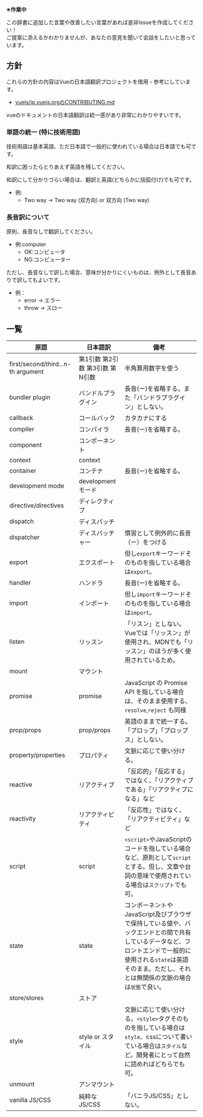**※作業中**

この辞書に追加した言葉や改善したい言葉があれば是非Issueを作成してください！  
ご提案に添えるかわかりませんが、あなたの意見を聞いて会話をしたいと思っています。

## 方針

これらの方針の内容はVueの日本語翻訳プロジェクトを借用・参考にしています。  
- [vuejs/jp.vuejs.orgのCONTRIBUTING.md](https://github.com/vuejs/jp.vuejs.org/blob/lang-ja/CONTRIBUTING.md)

vueのドキュメントの日本語翻訳は統一感があり非常にわかりやすいです。  


### 単語の統一 (特に技術用語)

技術用語は基本英語、ただ日本語で一般的に使われている場合は日本語でも可です。

和訳に困ったらとりあえず英語を残してください。

和訳にして分かりづらい場合は、翻訳と英語(どちらかに括弧付け)でも可です。
- 例:
  - Two way -> Two way (双方向) or 双方向 (Two way)

### 長音訳について

原則、長音なしで翻訳してください。

- 例:computer
  - OK:コンピュータ
  - NG:コンピューター

ただし、長音なしで訳した場合、意味が分かりにくいものは、例外として長音ありで訳してもよいです。
- 例：
  - error -> エラー
  - throw -> スロー


## 一覧

原語|日本語訳|備考
-|-|-
first/second/third...n-th argument|第1引数 第2引数 第3引数 第N引数|半角算用数字を使う
bundler plugin|バンドルプラグイン|長音(ー)を省略する。また「バンドラプラグイン」としない。
callback|コールバック|カタカナにする
compiler|コンパイラ|長音(ー)を省略する。
component|コンポーネント|
context|context|
container|コンテナ|長音(ー)を省略する。
development mode|development モード|
directive/directives|ディレクティブ|
dispatch|ディスパッチ|
dispatcher|ディスパッチャー|慣習として例外的に長音（ー）をつける
export|エクスポート|但し`export`キーワードそのものを指している場合は`export`。
handler|ハンドラ|長音(ー)を省略する。
import|インポート|但し`import`キーワードそのものを指している場合は`import`。
listen|リッスン|「リスン」としない。Vueでは「リッスン」が使用され、MDNでも「リッスン」のほうが多く使用されているため。
mount|マウント|
promise|promise|JavaScript の Promise API を指している場合は、そのまま使用する、`resolve`,`reject` も同様
prop/props|prop/props|英語のままで統一する。「プロップ」「プロップス」としない。
property/properties|プロパティ|文脈に応じて使い分ける。
reactive|リアクティブ|「反応的」「反応する」ではなく、「リアクティブである」「リアクティブになる」など
reactivity|リアクティビティ|「反応性」ではなく、「リアクティビティ」など
script|script|`<script>`やJavaScriptのコードを指している場合など、原則として`script`とする。但し、文章や台詞の意味で使用されている場合は`スクリプト`でも可。
state|state|コンポーネントやJavaScript及びブラウザで保持している値や、バックエンドとの間で共有しているデータなど、フロントエンドで一般的に使用される`state`は英語そのまま。ただし、それとは無関係の文脈の場合は`状態`で良い。
store/stores|ストア|
style|style or スタイル|文脈に応じて使い分ける。`<style>`タグそのものを指している場合は`style`、cssについて書いている場合は`スタイル`など。開発者にとって自然に読めればどちらでも可。
unmount|アンマウント|
vanilla JS/CSS|純粋なJS/CSS|「バニラJS/CSS」としない。
